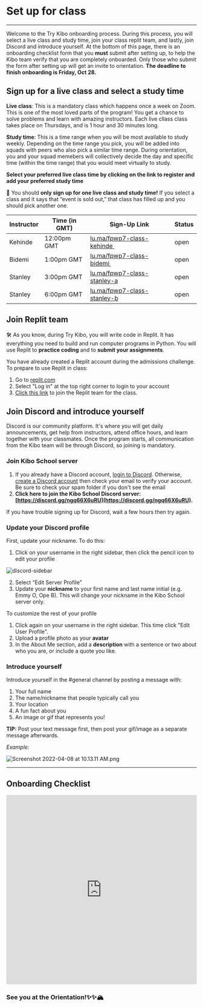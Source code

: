 # Set up for class

---
Welcome to the Try Kibo onboarding process. During this process, you will select a live class and study time, join your class replit team, and lastly, join Discord and introduce yourself. At the bottom of this page, there is an onboarding checklist form that you **must** submit after setting up, to help the Kibo team verify that you are completely onboarded. Only those who submit the form after setting up will get an invite to orientation. **The deadline to finish onboarding is Friday, Oct 28.**


## Sign up for a live class and select a study time

**Live class**: This is a mandatory class which happens once a week on Zoom. This is one of the most loved parts of the program! You get a chance to solve problems and learn with amazing instructors. Each live cllass class takes place on Thursdays, and is 1 hour and 30 minutes long.


**Study time**: This is a time range when you will be most available to study weekly. Depending on the time range you pick, you will be added into squads with peers who also pick a similar time range. During orientation, you and your squad memebers will collectively decide the day and specific time (within the time range) that you would meet virtually to study. 


**Select your preferred live class time by clicking on the link to register and add your preferred study time**



<aside>

📢 You should **only sign up for one live class and study time!** If you select a class and it says that “event is sold out,” that class has filled up and you should pick another one.

</aside>

| Instructor | Time (in GMT) | Sign-Up Link                | Status
| ------ | ----------------- | --------------------------- | ------ |
| Kehinde  | 12:00pm GMT   | <a href="https://lu.ma/fpwp7-class-kehinde" target="_blank"> lu.ma/fpwp7-class-kehinde </a>   | open |
| Bidemi  | 1:00pm GMT   | <a href="https://lu.ma/fpwp7-class-bidemi" target="_blank"> lu.ma/fpwp7-class-bidemi </a>   | open |
| Stanley   | 3:00pm GMT   | <a href="https://lu.ma/fpwp7-class-stanley-a" target="_blank"> lu.ma/fpwp7-class-stanley-a </a>    | open |
| Stanley   | 6:00pm GMT   | <a href="https://lu.ma/fpwp7-class-stanley-b" target="_blank"> lu.ma/fpwp7-class-stanley-b </a>    | open |

## Join Replit team
<aside>

🛠️ As you know, during Try Kibo, you will write code in Replit. It has everything you need to build and run computer programs in Python. You will use Replit to **practice coding** and to **submit your assignments**.

</aside>

You have already created a Replit account during the admissions challenge. To prepare to use Replit in class:

1. Go to [replit.com](https://replit.com)
2. Select "Log in" at the top right corner to login to your account
3. [Click this link](https://replit.com/teams/join/iuexwqzcljlzfmktosjopqzbxmriwdgr-tk7-future-proof-with-python) to join the Replit team for the class.

## Join Discord and introduce yourself

Discord is our community platform. It's where you will get daily announcements, get help from instructors, attend office hours, and learn together with your classmates. Once the program starts, all communication from the Kibo team will be through Discord, so joining is mandatory.

### Join Kibo School server
1. If you already have a Discord account, [login to Discord](https://discord.com/login). Otherwise, [create a Discord account](https://discord.com/register?redirect_to=%2Flogin) then check your email to verify your account. Be sure to check your spam folder if you don't see the email
2. **Click here to join the Kibo School Discord server: [https://discord.gg/ngq66X6uRU](https://discord.gg/ngq66X6uRU).**

If you have trouble signing up for Discord, wait a few hours then try again.

### Update your Discord profile

First, update your nickname. To do this:
1. Click on your username in the right sidebar, then click the pencil icon to edit your profile

![discord-sidebar](https://user-images.githubusercontent.com/3818920/177379432-e2997c28-f0e8-4687-9d9b-4f4cdca0aa72.png)

2. Select “Edit Server Profile"
3. Update your **nickname** to your first name and last name initial (e.g. Emmy O, Ope B). This will change your nickname in the Kibo School server only.

To customize the rest of your profile
1. Click again on your username in the right sidebar. This time click "Edit User Profile".
2. Upload a profile photo as your **avatar**
3. In the About Me section, add a **description** with a sentence or two about who you are, or include a quote you like.

### Introduce yourself

Introduce yourself in the #general channel by posting a message with:

1. Your full name
2. The name/nickname that people typically call you
3.  Your location
4. A fun fact about you
5. An image or gif that represents you!

**TIP:** Post your text message first, then post your gif/image as a separate message afterwards.

_Example:_

![Screenshot 2022-04-08 at 10.13.11 AM.png](/future-proof-with-python/try-kibo-onboarding/screenshot-2022-04-08-at-10.13.11-am.png)

---

## Onboarding Checklist

<div style="width:100%;height:500px;"><iframe src="https://docs.google.com/forms/d/e/1FAIpQLScieQBIvPYu9ce5khi_ZesNC2MBi9c9_i_pQzSXA7swjL643A/viewform?usp=send_form&embed=true" frameborder="0" sandbox="allow-scripts allow-popups allow-top-navigation-by-user-activation allow-forms allow-same-origin" allowfullscreen="" style="width: 100%; height: 100%; border-radius: 1px; pointer-events: auto; background-color: white;"></iframe></div>

### See you at the Orientation!✨✨🏔️
